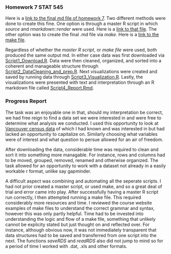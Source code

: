 ### Homework 7 STAT 545

Here is a [link to the final md file of homework 7](https://github.com/Kozp/STAT545-hw-Kozik-Pavel/blob/Side-Branch/hw07%20-%20Scripts%20and%20Make/Script4_Report.md). Two different methods were done to create this fine. One option is through a master R script in which *source* and *rmarkdown::render* were used. Here is a [link to that file](https://github.com/Kozp/STAT545-hw-Kozik-Pavel/blob/Side-Branch/hw07%20-%20Scripts%20and%20Make/Script5_Master.R). The other option was to create the final .md file via *make*. Here is a [link to the make file](https://github.com/Kozp/STAT545-hw-Kozik-Pavel/blob/Side-Branch/hw07%20-%20Scripts%20and%20Make/makefile).

Regardless of whether the *master R script*, or *make file* were used, both produced the same output md. In either case data was first downloaded via [Script1_Download.R](https://github.com/Kozp/STAT545-hw-Kozik-Pavel/blob/Side-Branch/hw07%20-%20Scripts%20and%20Make/Script1_Download.R). Data were then cleaned, organized, and sorted into a coherent and manageable structure through [Script2_DataCleaning_and_prep.R](https://github.com/Kozp/STAT545-hw-Kozik-Pavel/blob/Side-Branch/hw07%20-%20Scripts%20and%20Make/Script2_DataCleaning_and_prep.R). Next visualizations were created and saved by running data through [Script3_Visualization.R](https://github.com/Kozp/STAT545-hw-Kozik-Pavel/blob/Side-Branch/hw07%20-%20Scripts%20and%20Make/Script3_Visualization.R). Lastly, the visualizations were presented with text and interpretation through an R markdown file called [Script4_Report.Rmd](https://github.com/Kozp/STAT545-hw-Kozik-Pavel/blob/Side-Branch/hw07%20-%20Scripts%20and%20Make/Script4_Report.Rmd).


### Progress Report

The task was an enjoyable one in that, should my interpretation be correct, we had free reign to find a data set we were interested in and were free to determine what analysis we conducted. I used this opportunity to look at [Vancouver census data](http://data.vancouver.ca/datacatalogue/index.htm) of which I had known and was interested in but had lacked an opportunity to capitalize on. Similarly choosing what variables were of interest and what question to persue allowed for an air of freedom. 

After downloading the data, considerable time was required to clean and sort it into something more managable. For instance, rows and columns had to be moved, grouped, removed, renamed and otherwise organized. The task allowed for an opportunity to work with a dataset not already in a easily workable r format, unlike say gapminder.   

A difficult aspect was combining and automating all the seperate scripts. I had not prior created a master script, or used make, and so a great deal of trial and error came into play. After successfully having a master R script run correctly, I then attempted running a make file. This required considerably more resources and time. I reviewed the course website examples of make files to understand the correct grammar and syntax, however this was only partly helpful. Time had to be invested into understanding the logic and flow of a make file, something that unlikely cannot be explicity stated but just thought on and reflected over. For instance, although obvious now, it was not immediately transparent that data structures had to be saved and transferred from one script into the next. The functions  *saveRDS* and *readRDS* also did not jump to mind so for a period of time I worked with .dat, .xls and other formats.

